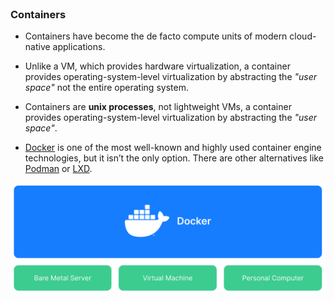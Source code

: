 
<br>

### Containers

* Containers have become the de facto compute units of modern cloud-native applications.

* Unlike a VM, which provides hardware virtualization, a container provides operating-system-level virtualization by abstracting the *"user space"* not the entire operating system.

* Containers are **unix processes**, not lightweight VMs, a container provides operating-system-level virtualization by abstracting the *"user space"*.

* [Docker](https://hub.docker.com/) is one of the most well-known and highly used container engine technologies, but it isn’t the only option. There are other alternatives like [Podman](https://podman.io/) or [LXD](https://linuxcontainers.org/lxd/).

![Scan results](./assets/docker.png)

